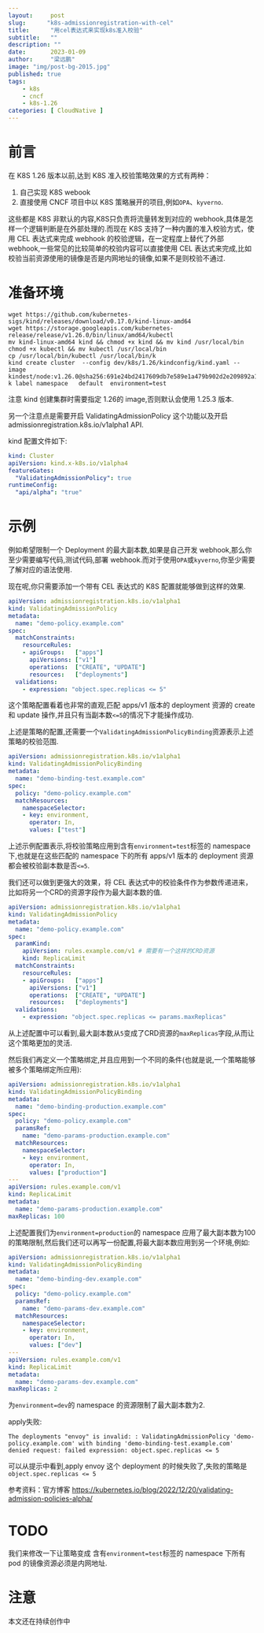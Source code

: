 ```yaml
---
layout:     post 
slug:      "k8s-admissionregistration-with-cel"
title:      "用cel表达式来实现k8s准入校验"
subtitle:   ""
description: ""
date:       2023-01-09
author:     "梁远鹏"
image: "img/post-bg-2015.jpg"
published: true
tags:
    - k8s
    - cncf
    - k8s-1.26
categories: [ CloudNative ]
---
```


# 前言  

在 K8S 1.26 版本以前,达到 K8S 准入校验策略效果的方式有两种：
1. 自己实现 K8S webook
2. 直接使用 CNCF 项目中以 K8S 策略展开的项目,例如`OPA`、`kyverno`.

这些都是 K8S 非默认的内容,K8S只负责将流量转发到对应的 webhook,具体是怎样一个逻辑判断是在外部处理的.而现在 K8S 支持了一种内置的准入校验方式，使用 CEL 表达式来完成 webhook 的校验逻辑，在一定程度上替代了外部 webhook,一些常见的比较简单的校验内容可以直接使用 CEL 表达式来完成,比如校验当前资源使用的镜像是否是内网地址的镜像,如果不是则校验不通过.

# 准备环境

```shell
wget https://github.com/kubernetes-sigs/kind/releases/download/v0.17.0/kind-linux-amd64
wget https://storage.googleapis.com/kubernetes-release/release/v1.26.0/bin/linux/amd64/kubectl
mv kind-linux-amd64 kind && chmod +x kind && mv kind /usr/local/bin
chmod +x kubectl && mv kubectl /usr/local/bin
cp /usr/local/bin/kubectl /usr/local/bin/k
kind create cluster  --config dev/k8s/1.26/kindconfig/kind.yaml --image kindest/node:v1.26.0@sha256:691e24bd2417609db7e589e1a479b902d2e209892a10ce375fab60a8407c7352
k label namespace   default  environment=test
```

注意 kind 创建集群时需要指定 1.26的 image,否则默认会使用 1.25.3 版本.

另一个注意点是需要开启 ValidatingAdmissionPolicy 这个功能以及开启 admissionregistration.k8s.io/v1alpha1 API.

kind 配置文件如下:

```yaml
kind: Cluster
apiVersion: kind.x-k8s.io/v1alpha4
featureGates:
  "ValidatingAdmissionPolicy": true
runtimeConfig:
  "api/alpha": "true"
```

# 示例

例如希望限制一个 Deployment 的最大副本数,如果是自己开发 webhook,那么你至少需要编写代码,测试代码,部署 webhook.而对于使用`OPA`或`kyverno`,你至少需要了解对应的语法使用.

现在呢,你只需要添加一个带有 CEL 表达式的 K8S 配置就能够做到这样的效果.


```yaml
apiVersion: admissionregistration.k8s.io/v1alpha1
kind: ValidatingAdmissionPolicy
metadata:
  name: "demo-policy.example.com"
spec:
  matchConstraints:
    resourceRules:
    - apiGroups:   ["apps"]
      apiVersions: ["v1"]
      operations:  ["CREATE", "UPDATE"]
      resources:   ["deployments"]
  validations:
    - expression: "object.spec.replicas <= 5"
```  

这个策略配置看着也非常的直观,匹配 apps/v1 版本的 deployment 资源的 create 和 update 操作,并且只有当副本数`<=5`的情况下才能操作成功.

上述是策略的配置,还需要一个`ValidatingAdmissionPolicyBinding`资源表示上述策略的校验范围.

```yaml
apiVersion: admissionregistration.k8s.io/v1alpha1
kind: ValidatingAdmissionPolicyBinding
metadata:
  name: "demo-binding-test.example.com"
spec:
  policy: "demo-policy.example.com"
  matchResources:
    namespaceSelector:
    - key: environment,
      operator: In,
      values: ["test"]
```

上述示例配置表示,将校验策略应用到含有`environment=test`标签的 namespace 下,也就是在这些匹配的 namespace 下的所有 apps/v1 版本的 deployment 资源都会被校验副本数是否`<=5`.

我们还可以做到更强大的效果，将 CEL 表达式中的校验条件作为参数传递进来，比如将另一个CRD的资源字段作为最大副本数的值.

```yaml
apiVersion: admissionregistration.k8s.io/v1alpha1
kind: ValidatingAdmissionPolicy
metadata:
  name: "demo-policy.example.com"
spec:
  paramKind:
    apiVersion: rules.example.com/v1 # 需要有一个这样的CRD资源
    kind: ReplicaLimit
  matchConstraints:
    resourceRules:
    - apiGroups:   ["apps"]
      apiVersions: ["v1"]
      operations:  ["CREATE", "UPDATE"]
      resources:   ["deployments"]
  validations:
    - expression: "object.spec.replicas <= params.maxReplicas"
```  

从上述配置中可以看到,最大副本数从`5`变成了CRD资源的`maxReplicas`字段,从而让这个策略更加的灵活.

然后我们再定义一个策略绑定,并且应用到一个不同的条件(也就是说,一个策略能够被多个策略绑定所应用):

```yaml
apiVersion: admissionregistration.k8s.io/v1alpha1
kind: ValidatingAdmissionPolicyBinding
metadata:
  name: "demo-binding-production.example.com"
spec:
  policy: "demo-policy.example.com"
  paramsRef:
    name: "demo-params-production.example.com"
  matchResources:
    namespaceSelector:
    - key: environment,
      operator: In,
      values: ["production"]
---
apiVersion: rules.example.com/v1
kind: ReplicaLimit
metadata:
  name: "demo-params-production.example.com"
maxReplicas: 100
```

上述配置我们为`environment=production`的 namespace 应用了最大副本数为100的策略限制,然后我们还可以再写一份配置,将最大副本数应用到另一个环境,例如:

```yaml
apiVersion: admissionregistration.k8s.io/v1alpha1
kind: ValidatingAdmissionPolicyBinding
metadata:
  name: "demo-binding-dev.example.com"
spec:
  policy: "demo-policy.example.com"
  paramsRef:
    name: "demo-params-dev.example.com"
  matchResources:
    namespaceSelector:
    - key: environment,
      operator: In,
      values: ["dev"]
---
apiVersion: rules.example.com/v1
kind: ReplicaLimit
metadata:
  name: "demo-params-dev.example.com"
maxReplicas: 2
```

为`environment=dev`的 namespace 的资源限制了最大副本数为2.

apply失败:
```shell
The deployments "envoy" is invalid: : ValidatingAdmissionPolicy 'demo-policy.example.com' with binding 'demo-binding-test.example.com' denied request: failed expression: object.spec.replicas <= 5
```

可以从提示中看到,apply envoy 这个 deployment 的时候失败了,失败的策略是 `object.spec.replicas <= 5`


参考资料：官方博客 https://kubernetes.io/blog/2022/12/20/validating-admission-policies-alpha/

# TODO

我们来修改一下让策略变成 含有`environment=test`标签的 namespace 下所有 pod 的镜像资源必须是内网地址.

# 注意

本文还在持续创作中
